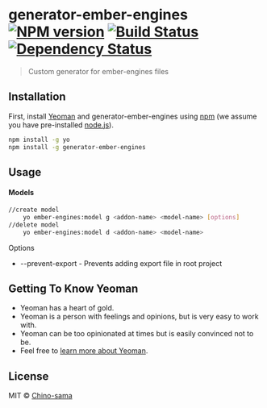 # generator-ember-engines [![NPM version][npm-image]][npm-url] [![Build Status][travis-image]][travis-url] [![Dependency Status][daviddm-image]][daviddm-url]

> Custom generator for ember-engines files

## Installation

First, install [Yeoman](http://yeoman.io) and generator-ember-engines using [npm](https://www.npmjs.com/) (we assume you have pre-installed [node.js](https://nodejs.org/)).

```bash
npm install -g yo
npm install -g generator-ember-engines
```

## Usage

#### Models
```bash
//create model
	yo ember-engines:model g <addon-name> <model-name> [options]
//delete model
	yo ember-engines:model d <addon-name> <model-name>
```
Options

 * --prevent-export - Prevents adding export file in root project

## Getting To Know Yeoman

 * Yeoman has a heart of gold.
 * Yeoman is a person with feelings and opinions, but is very easy to work with.
 * Yeoman can be too opinionated at times but is easily convinced not to be.
 * Feel free to [learn more about Yeoman](http://yeoman.io/).

## License

MIT © [Chino-sama]()


[npm-image]: https://badge.fury.io/js/generator-ember-engines.svg
[npm-url]: https://npmjs.org/package/generator-ember-engines
[travis-image]: https://travis-ci.com/Chino-sama/generator-ember-engines.svg?branch=master
[travis-url]: https://travis-ci.com/Chino-sama/generator-ember-engines
[daviddm-image]: https://david-dm.org/Chino-sama/generator-ember-engines.svg?theme=shields.io
[daviddm-url]: https://david-dm.org/Chino-sama/generator-ember-engines
